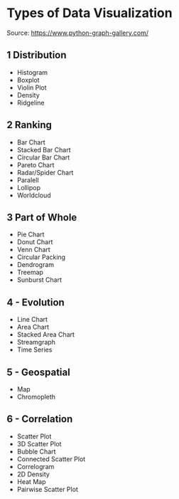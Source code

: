 #  Types of Data Visualization

Source: https://www.python-graph-gallery.com/

## 1 Distribution

- Histogram
- Boxplot
- Violin Plot
- Density
- Ridgeline

## 2 Ranking

- Bar Chart
- Stacked Bar Chart
- Circular Bar Chart
- Pareto Chart
- Radar/Spider Chart
- Paralell
- Lollipop
- Worldcloud

## 3 Part of Whole

- Pie Chart
- Donut Chart
- Venn Chart
- Circular Packing
- Dendrogram
- Treemap
- Sunburst Chart

## 4 - Evolution

- Line Chart
- Area Chart
- Stacked Area Chart
- Streamgraph
- Time Series

## 5 - Geospatial 

- Map
- Chromopleth

## 6 - Correlation

- Scatter Plot
- 3D Scatter Plot
- Bubble Chart
- Connected Scatter Plot
- Correlogram
- 2D Density
- Heat Map
- Pairwise Scatter Plot
